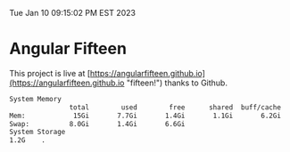 Tue Jan 10 09:15:02 PM EST 2023

# Angular Fifteen


This project is live at [https://angularfifteen.github.io](https://angularfifteen.github.io "fifteen!") thanks to Github.

```bash
System Memory
               total        used        free      shared  buff/cache   available
Mem:            15Gi       7.7Gi       1.4Gi       1.1Gi       6.2Gi       6.1Gi
Swap:          8.0Gi       1.4Gi       6.6Gi
System Storage
1.2G	.
```
```bash
